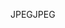 <span data-ttu-id="64585-101">JPEG</span><span class="sxs-lookup"><span data-stu-id="64585-101">JPEG</span></span>